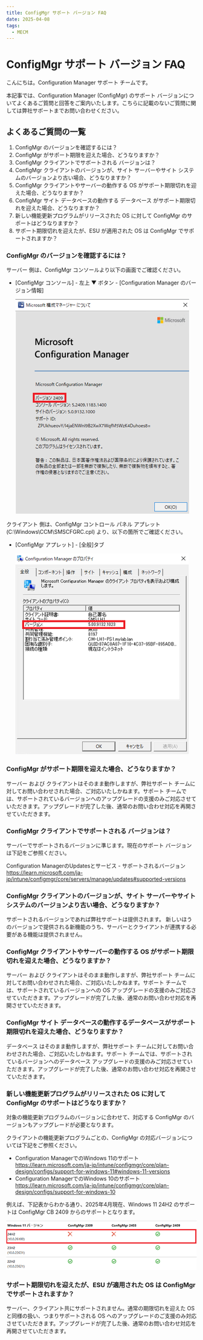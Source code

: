 ```yaml
---
title: ConfigMgr サポート バージョン FAQ
date: 2025-04-08
tags:
  - MECM
---
```


# ConfigMgr サポート バージョン FAQ

こんにちは。Configuration Manager サポート チームです。

本記事では、Configuration Manager (ConfigMgr) のサポート バージョンについてよくあるご質問と回答をご案内いたします。こちらに記載のないご質問に関しては弊社サポートまでお問い合わせください。

## よくあるご質問の一覧

1. ConfigMgr のバージョンを確認するには？
2. ConfigMgr がサポート期限を迎えた場合、どうなりますか？
3. ConfigMgr クライアントでサポートされる バージョンは？
4. ConfigMgr クライアントのバージョンが、サイト サーバーやサイト システムのバージョンより古い場合、どうなりますか？
5. ConfigMgr クライアントやサーバーの動作する OS がサポート期限切れを迎えた場合、どうなりますか？
6. ConfigMgr サイト データベースの動作する データベース がサポート期限切れを迎えた場合、どうなりますか？
7. 新しい機能更新プログラムがリリースされた OS に対して ConfigMgr のサポートはどうなりますか？
8. サポート期限切れを迎えたが、ESU が適用された OS は ConfigMgr でサポートされますか？

### ConfigMgr のバージョンを確認するには？

サーバー 側は、ConfigMgr コンソールより以下の画面でご確認ください。  
- [ConfigMgr コンソール] - 左上 ▼ ボタン - [Configuration Manager のバージョン情報]

   ![smsver.png](./20250408_01/20250408_01_01.png)

クライアント 側は、ConfigMgr コントロール パネル アプレット (C:\Windows\CCM\SMSCFGRC.cpl) より、以下の箇所でご確認ください。

- [ConfigMgr アプレット] - [全般]タブ

   ![ccmver.png](./20250408_01/20250408_01_02.png)


### ConfigMgr がサポート期限を迎えた場合、どうなりますか？

サーバー および クライアントはそのまま動作しますが、弊社サポート チームに対してお問い合わせされた場合、ご対応いたしかねます。サポート チームでは、サポートされているバージョンへのアップグレードの支援のみご対応させていただきます。アップグレードが完了した後、通常のお問い合わせ対応を再開させていただきます。

### ConfigMgr クライアントでサポートされる バージョンは？

サーバーでサポートされるバージョンに準じます。現在のサポート バージョンは下記をご参照ください。  

Configuration ManagerのUpdatesとサービス - サポートされるバージョン
https://learn.microsoft.com/ja-jp/intune/configmgr/core/servers/manage/updates#supported-versions

### ConfigMgr クライアントのバージョンが、サイト サーバーやサイト システムのバージョンより古い場合、どうなりますか？

サポートされるバージョンであれば弊社サポートは提供されます。
新しいほうのバージョンで提供される新機能のうち、サーバーとクライアントが連携する必要がある機能は提供されません。

### ConfigMgr クライアントやサーバーの動作する OS がサポート期限切れを迎えた場合、どうなりますか？

サーバー および クライアントはそのまま動作しますが、弊社サポート チームに対してお問い合わせされた場合、ご対応いたしかねます。サポート チームでは、サポートされているバージョンへの OS アップグレードの支援のみご対応させていただきます。アップグレードが完了した後、通常のお問い合わせ対応を再開させていただきます。

### ConfigMgr サイト データベースの動作するデータベースがサポート期限切れを迎えた場合、どうなりますか？

データベース はそのまま動作しますが、弊社サポート チームに対してお問い合わせされた場合、ご対応いたしかねます。サポート チームでは、サポートされているバージョンへのデータベース アップグレードの支援のみご対応させていただきます。アップグレードが完了した後、通常のお問い合わせ対応を再開させていただきます。


### 新しい機能更新プログラムがリリースされた OS に対して ConfigMgr のサポートはどうなりますか？

対象の機能更新プログラムのバージョンに合わせて、対応する ConfigMgr のバージョンもアップグレードが必要となります。

クライアントの機能更新プログラムごとの、ConfigMgr の対応バージョンについては下記をご参照ください。

- Configuration ManagerでのWindows 11のサポート  
https://learn.microsoft.com/ja-jp/intune/configmgr/core/plan-design/configs/support-for-windows-11#windows-11-versions
- Configuration ManagerでのWindows 10のサポート
https://learn.microsoft.com/ja-jp/intune/configmgr/core/plan-design/configs/support-for-windows-10

例えば、下記表からわかる通り、2025年4月現在、Windows 11 24H2 のサポートは ConfigMgr CB 2409 からのサポートとなります。

![win11-24H2suppportver.png](./20250408_01/20250408_01_03.png)

### サポート期限切れを迎えたが、ESU が適用された OS は ConfigMgr でサポートされますか？

サーバー、クライアント共にサポートされません。通常の期限切れを迎えた OS と同様の扱い、つまりサポートされる OS へのアップグレードのご支援のみ対応させていただきます。アップグレードが完了した後、通常のお問い合わせ対応を再開させていただきます。